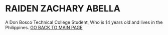 # RAIDEN ZACHARY ABELLA
<body>A Don Bosco Technical College Student, Who is 14 years old and lives in the Philippines.
<th><a href=index.html>GO BACK TO MAIN PAGE</a></th> 
</body>
